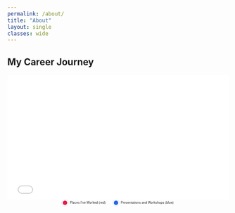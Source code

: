 ```yaml
---
permalink: /about/
title: "About"
layout: single
classes: wide
---
```

<!-- career map -->
## My Career Journey
<figure style="margin:0;">
  <!-- map wrapper: no extra bottom margin -->
  <div class="mm-embed" style="position:relative; padding-top:56.25%; margin:0;">
    <iframe
      src="{{ '/assets/maps/career_map2.html' | relative_url }}"
      style="position:absolute; inset:0; width:100%; height:100%; border:0;"
      loading="lazy" title="Career Map">
    </iframe>
  </div>

  <!-- tight caption right under the map -->
  <figcaption style="font-size:.5em; text-align:center; margin:.15rem 0 0;">
    <span style="--dot:10px; display:inline-flex; align-items:center; gap:.4rem;">
      <span aria-hidden="true" style="width:var(--dot); height:var(--dot); border-radius:50%;
        background:#e11d48; box-shadow:0 0 0 2px #fff, 0 0 0 3px #e5e7eb;"></span>
      Places I've Worked (red)
    </span>
    <span style="margin-left:1rem; --dot:10px; display:inline-flex; align-items:center; gap:.4rem;">
      <span aria-hidden="true" style="width:var(--dot); height:var(--dot); border-radius:50%;
        background:#2563eb; box-shadow:0 0 0 2px #fff, 0 0 0 3px #e5e7eb;"></span>
      Presentations and Workshops (blue)
    </span>
  </figcaption>
</figure>
